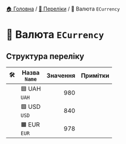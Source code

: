﻿[🏠 Головна](../README.MD) / [🎲 Переліки](./README.MD) / 🎲 Валюта `ECurrency`

# 🎲 Валюта `ECurrency`

## Структура переліку

|🛠️| Назва </br> `Name` | Значення | Примітки |
|---|---|---:|---|
|| 🟦 UAH </br> `UAH` | 980 ||
|| 🟩 USD </br> `USD` | 840 ||
|| 🟧 EUR </br> `EUR` | 978 ||
